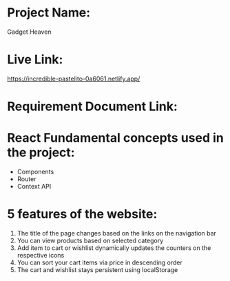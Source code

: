 # Project Name:
Gadget Heaven

# Live Link:
https://incredible-pastelito-0a6061.netlify.app/

# Requirement Document Link:


# React Fundamental concepts used in the project:
- Components
- Router
- Context API

# 5 features of the website:
1. The title of the page changes based on the links on the navigation bar
2. You can view products based on selected category
3. Add item to cart or wishlist dynamically updates the counters on the respective icons
4. You can sort your cart items via price in descending order
5. The cart and wishlist stays persistent using localStorage